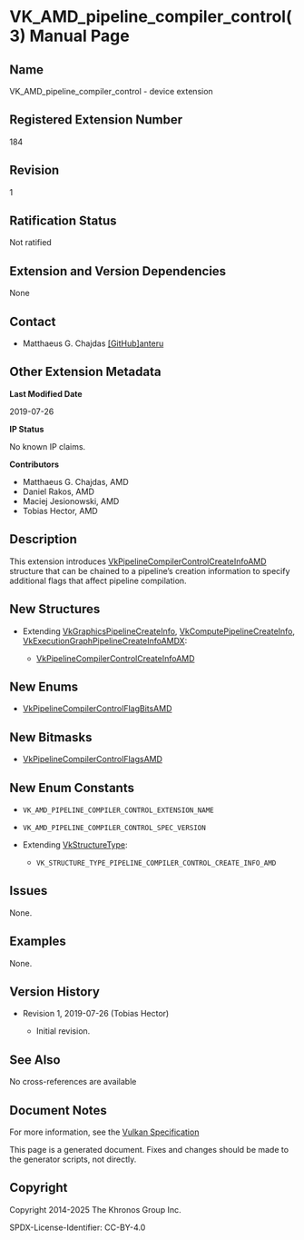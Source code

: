 # VK\_AMD\_pipeline\_compiler\_control(3) Manual Page

## Name

VK\_AMD\_pipeline\_compiler\_control - device extension



## [](#_registered_extension_number)Registered Extension Number

184

## [](#_revision)Revision

1

## [](#_ratification_status)Ratification Status

Not ratified

## [](#_extension_and_version_dependencies)Extension and Version Dependencies

None

## [](#_contact)Contact

- Matthaeus G. Chajdas [\[GitHub\]anteru](https://github.com/KhronosGroup/Vulkan-Docs/issues/new?body=%5BVK_AMD_pipeline_compiler_control%5D%20%40anteru%0A%2AHere%20describe%20the%20issue%20or%20question%20you%20have%20about%20the%20VK_AMD_pipeline_compiler_control%20extension%2A)

## [](#_other_extension_metadata)Other Extension Metadata

**Last Modified Date**

2019-07-26

**IP Status**

No known IP claims.

**Contributors**

- Matthaeus G. Chajdas, AMD
- Daniel Rakos, AMD
- Maciej Jesionowski, AMD
- Tobias Hector, AMD

## [](#_description)Description

This extension introduces [VkPipelineCompilerControlCreateInfoAMD](https://registry.khronos.org/vulkan/specs/latest/man/html/VkPipelineCompilerControlCreateInfoAMD.html) structure that can be chained to a pipeline’s creation information to specify additional flags that affect pipeline compilation.

## [](#_new_structures)New Structures

- Extending [VkGraphicsPipelineCreateInfo](https://registry.khronos.org/vulkan/specs/latest/man/html/VkGraphicsPipelineCreateInfo.html), [VkComputePipelineCreateInfo](https://registry.khronos.org/vulkan/specs/latest/man/html/VkComputePipelineCreateInfo.html), [VkExecutionGraphPipelineCreateInfoAMDX](https://registry.khronos.org/vulkan/specs/latest/man/html/VkExecutionGraphPipelineCreateInfoAMDX.html):
  
  - [VkPipelineCompilerControlCreateInfoAMD](https://registry.khronos.org/vulkan/specs/latest/man/html/VkPipelineCompilerControlCreateInfoAMD.html)

## [](#_new_enums)New Enums

- [VkPipelineCompilerControlFlagBitsAMD](https://registry.khronos.org/vulkan/specs/latest/man/html/VkPipelineCompilerControlFlagBitsAMD.html)

## [](#_new_bitmasks)New Bitmasks

- [VkPipelineCompilerControlFlagsAMD](https://registry.khronos.org/vulkan/specs/latest/man/html/VkPipelineCompilerControlFlagsAMD.html)

## [](#_new_enum_constants)New Enum Constants

- `VK_AMD_PIPELINE_COMPILER_CONTROL_EXTENSION_NAME`
- `VK_AMD_PIPELINE_COMPILER_CONTROL_SPEC_VERSION`
- Extending [VkStructureType](https://registry.khronos.org/vulkan/specs/latest/man/html/VkStructureType.html):
  
  - `VK_STRUCTURE_TYPE_PIPELINE_COMPILER_CONTROL_CREATE_INFO_AMD`

## [](#_issues)Issues

None.

## [](#_examples)Examples

None.

## [](#_version_history)Version History

- Revision 1, 2019-07-26 (Tobias Hector)
  
  - Initial revision.

## [](#_see_also)See Also

No cross-references are available

## [](#_document_notes)Document Notes

For more information, see the [Vulkan Specification](https://registry.khronos.org/vulkan/specs/latest/html/vkspec.html#VK_AMD_pipeline_compiler_control)

This page is a generated document. Fixes and changes should be made to the generator scripts, not directly.

## [](#_copyright)Copyright

Copyright 2014-2025 The Khronos Group Inc.

SPDX-License-Identifier: CC-BY-4.0